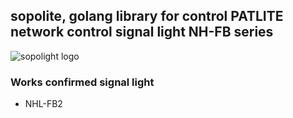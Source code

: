 ## sopolite, golang library for control PATLITE network control signal light NH-FB series 
![sopolight logo](https://github.com/user-attachments/assets/b1772545-e8bc-4d60-86bf-87203fc9ba81)

### Works confirmed signal light
- NHL-FB2
